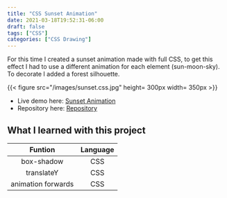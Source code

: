 ```yaml
---
title: "CSS Sunset Animation"
date: 2021-03-18T19:52:31-06:00
draft: false
tags: ["CSS"]
categories: ["CSS Drawing"]
---
```


For this time I created a sunset animation made with full CSS, to get this effect I had to use a different animation for each element (sun-moon-sky). To decorate I added a forest silhouette.

{{< figure src="/images/sunset.css.jpg" height= 300px width= 350px >}}

- Live demo here: [Sunset Animation](https://jorgesolatre.github.io/Sunset-Animation-CSS/)
- Repository here: [Repository](https://github.com/jorgesolatre/Sunset-Animation-CSS)

## What I learned with this project

| Funtion | Language |
| :----:  | :-------------: |
| box-shadow|CSS |
| translateY | CSS |
| animation forwards | CSS |
